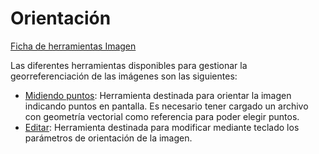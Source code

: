 # Orientación

[Ficha de herramientas Imagen](./)

Las diferentes herramientas disponibles para gestionar la georreferenciación de las imágenes son las siguientes:

* [Midiendo puntos](../../herramientas-para-imagenes/orientacion-midiendo-puntos.md): Herramienta destinada para orientar la imagen indicando puntos en pantalla. Es necesario tener cargado un archivo con geometría vectorial como referencia para poder elegir puntos.
* [Editar](../../herramientas-para-imagenes/editar-orientacion-de-imagen.md): Herramienta destinada para modificar mediante teclado los parámetros de orientación de la imagen.

